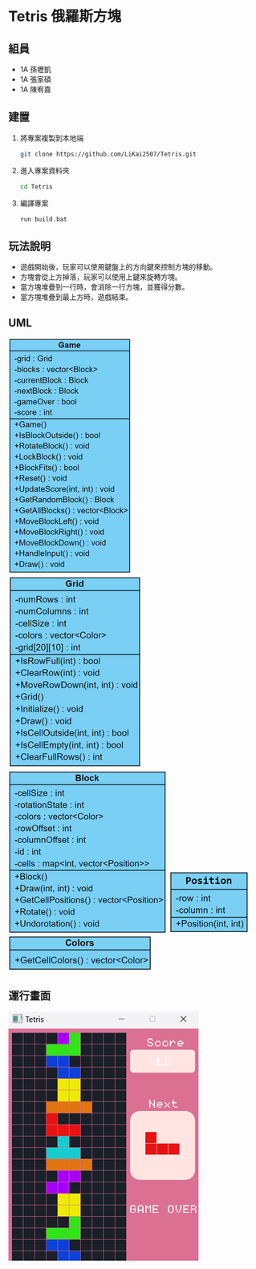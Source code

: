 # Tetris 俄羅斯方塊

## 組員
- 1A 孫壢凱
- 1A 張家碩
- 1A 陳宥嘉

## 建置
1. 將專案複製到本地端
    ```bash
    git clone https://github.com/LiKai2507/Tetris.git
    ```

2. 進入專案資料夾
    ```bash
    cd Tetris
    ```
3. 編譯專案
    ```bash
    run build.bat
    ```

## 玩法說明
+ 遊戲開始後，玩家可以使用鍵盤上的方向鍵來控制方塊的移動。
+ 方塊會從上方掉落，玩家可以使用上鍵來旋轉方塊。
+ 當方塊堆疊到一行時，會消除一行方塊，並獲得分數。
+ 當方塊堆疊到最上方時，遊戲結束。

## UML
![](./image/UML01.png) 
![](./image/UML02.png)
![](./image/UML03.png)
![](./image/UML05.png)
![](./image/UML04.png)

## 運行畫面

![](./image/Tetris.png)

